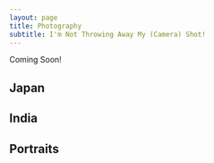 ```yaml
---
layout: page
title: Photography
subtitle: I'm Not Throwing Away My (Camera) Shot!
---
```


Coming Soon!

## Japan

## India

## Portraits
